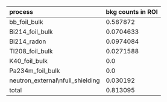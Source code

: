 | **process**                        | **bkg counts in ROI** |
|:-----------------------------------|:----------------------|
| bb\_foil\_bulk                     | 0.587872              |
| Bi214\_foil\_bulk                  | 0.0704633             |
| Bi214\_radon                       | 0.0974084             |
| Tl208\_foil\_bulk                  | 0.0271588             |
| K40\_foil\_bulk                    | 0.0                   |
| Pa234m\_foil\_bulk                 | 0.0                   |
| neutron\_external\nfull\_shielding | 0.030192              |
| total                              | 0.813095              |
